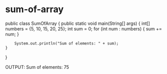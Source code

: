 # sum-of-array
public class SumOfArray {
    public static void main(String[] args) {
        int[] numbers = {5, 10, 15, 20, 25};
        int sum = 0;
        for (int num : numbers) {
            sum += num;
        }

        System.out.println("Sum of elements: " + sum);
    }
}

OUTPUT:
Sum of elements: 75
